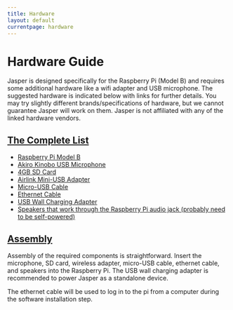 ```yaml
---
title: Hardware
layout: default
currentpage: hardware
---
```


Hardware Guide
===

Jasper is designed specifically for the Raspberry Pi (Model B) and requires some additional hardware like a wifi adapter and USB microphone. The suggested hardware is indicated below with links for further details. You may try slightly different brands/specifications of hardware, but we cannot guarantee Jasper will work on them. Jasper is not affiliated with any of the linked hardware vendors.

<h2 class="linked" id='complete-list'><a href="#complete-list" title="Permalink to this headline">The Complete List</a></h2>

- [Raspberry Pi Model B](https://www.google.com/shopping/product/16525736034140563056)
- [Akiro Kinobo USB Microphone](http://www.amazon.com/USB-2-0-Microphone-Recognition-Software/%20dp/B008CNZOJY/ref=sr_1_1?s=electronics)
- [4GB SD Card](https://www.google.com/shopping/product/4813288882623522717)
- [Airlink Mini-USB Adapter](http://www.amazon.com/Airlink-compatible-Wireless-Mini-%20USB-AWLL5099/dp/B006ZZUK5Y/ref=sr_1_5?%20s=electronics)
- [Micro-USB Cable](http://www.amazon.com/Monoprice-Male-Micro-28AWG-Cable/dp/B001U3SU8U/ref=pd_sim_pc_1)
- [Ethernet Cable](https://www.google.com/search?hl=en&amp;tbm=shop&amp;q=ethernet+cable)
- [USB Wall Charging Adapter](http://www.amazon.com/Zeimax-Travel-Charger-White-iPhone/dp/B00CO6TNM4/ref=sr_1_1?s=electronics)
- [Speakers that work through the Raspberry Pi audio jack (probably need to be self-powered)](https://www.google.com/shopping/product/1749789584867681205)

<h2 class="linked" id='assembly'><a href="#assembly" title="Permalink to this headline">Assembly</a></h2>

Assembly of the required components is straightforward. Insert the microphone, SD card, wireless adapter, micro-USB cable, ethernet cable, and speakers into the Raspberry Pi. The USB wall charging adapter is recommended to power Jasper as a standalone device.

The ethernet cable will be used to log in to the pi from a computer during the software installation step.
